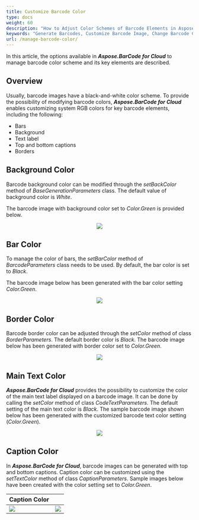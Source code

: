```yaml
---
title: Customize Barcode Color
type: docs
weight: 60
description: "How to Adjust Color Schemes of Barcode Elements in Aspose.BarCode for Cloud"
keywords: "Generate Barcodes, Customize Barcode Image, Change Barcode Color, Set Barcode Color, Generate Colored Barcodes, Barcode Color in Aspose.BarCode for Cloud, Work with Barcode Image in Aspose.BarCode for Cloud, Generate Barcodes in Aspose.BarCode"
url: /manage-barcode-color/
---
```

In this article, the options available in ***Aspose.BarCode for Cloud*** to manage barcode color scheme and its key elements are described.

## **Overview**
Usually, barcode images have a black-and-white color scheme. To provide the possibility of modifying barcode colors, ***Aspose.BarCode for Cloud*** enables customizing system RGB colors for key barcode elements, including the following:
- Bars
- Background
- Text label
- Top and bottom captions
- Borders

## **Background Color**
Barcode background color can be modified through the *setBackColor* method of *BaseGenerationParameters* class. The default value of background color is *White*.  
  
The barcode image with background color set to *Color.Green* is provided below.
   
<p align="center"><image src="colorbackground.png"></p>
  
## **Bar Color**
To manage the color of bars, the *setBarColor* method of *BarcodeParameters* class needs to be used. By default, the bar color is set to *Black*.  
  
The barcode image below has been generated with the bar color setting *Color.Green*.
  
<p align="center"><image src="colorbarcode.png"></p>
  
## **Border Color**
Barcode border color can be adjusted through the *setColor* method of class *BorderParameters*. The default border color is *Black*. The barcode image below has been generated with border color set to *Color.Green*.
  
<p align="center"><image src="colorborder.png"></p>
  

## **Main Text Color**
***Aspose.BarCode for Cloud*** provides the possibility to customize the color of the main text label displayed on a barcode image. It can be done by calling the *setColor* method of class *CodeTextParameters*. The default setting of the main text color is *Black*. The sample barcode image shown below has been generated with the customized barcode text color setting (*Color.Green*).
  
<p align="center"><image src="colorcodetext.png"></p>
  

## **Caption Color**
In ***Aspose.BarCode for Cloud***, barcode images can be generated with top and bottom captions. Caption color can be customized using the *setTextColor* method of class *CaptionParameters*. Sample images below have been created with the color setting set to *Color.Green*.
  
|Caption Color|   |
|:--| :-: |
|<image src="colorcaptionabove.png">|<image src="colorcaptionbelow.png">|
  
